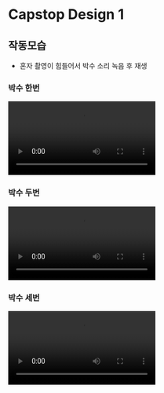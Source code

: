 # Capstop Design 1
## 작동모습
- 혼자 촬영이 힘들어서 박수 소리 녹음 후 재생
### 박수 한번
<video controls src="https://user-images.githubusercontent.com/59993347/141938156-d77e2d88-f2c2-4b87-ba73-71fd4a040d0d.mp4" type="video/mp4">
</video>

### 박수 두번
<video controls src="https://user-images.githubusercontent.com/59993347/141938173-3f7abba6-e12b-4603-9ad9-bf2732aee9e4.mp4" type="video/mp4">
</video>

### 박수 세번
<video controls src="https://user-images.githubusercontent.com/59993347/141938189-19b85294-2394-4ffe-91af-1c2b9a4e8e29.mp4" type="video/mp4">
</video>